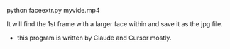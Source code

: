 python faceextr.py myvide.mp4

It will find the 1st frame with a larger face within and save it as the jpg file.

* this program is written by Claude and Cursor mostly.
